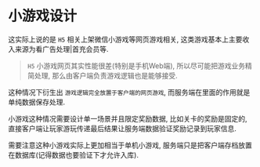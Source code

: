 # 小游戏设计

这实际上说的是 `H5` 相关上架微信小游戏等网页游戏相关, 这类游戏基本上主要收入来源为看广告处理|首充会员等.

> `H5` 小游戏网页其实性能很差(特别是手机Web端), 所以尽可能把游戏业务精简处理, 那么由客户端负责游戏逻辑也是能够接受.

这种情况下衍生出 `游戏逻辑完全放置于客户端的网页游戏`, 而服务端在里面的作用就是单纯数据保存处理.

小游戏这种情况需要设计单一场景并且限定奖励数据, 比如关卡的奖励是固定的, 直接客户端让玩家游玩传递最后结果让服务端数据验证奖励记录到玩家信息.

需要注意这种小游戏实际上更加相当于单机小游戏, 服务端只是把客户端存档放置在数据库(记得数据也要验证下才允许入库).






